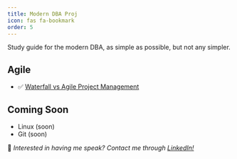 ```yaml
---
title: Modern DBA Proj
icon: fas fa-bookmark
order: 5
---
```


Study guide for the modern DBA, as simple as possible, but not any simpler.

## Agile

- ✅ [Waterfall vs Agile Project Management](https://rkkoranteng.com/posts/project-management/)


## Coming Soon

- Linux (soon)
- Git (soon)

📢 _Interested in having me speak? Contact me through [LinkedIn!](https://www.linkedin.com/in/richard-koranteng)_